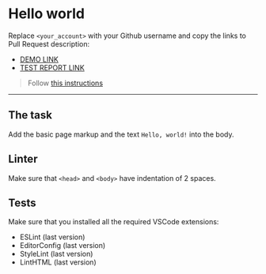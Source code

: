 # Hello world

Replace `<your_account>` with your Github username and copy the links to Pull Request description:
- [DEMO LINK](https://github.com/JeniaAndruhsko/layout_hello-world)
- [TEST REPORT LINK](https://JeniaAndruhsko.github.io/layout_hello-world/report/html_report/)

> Follow [this instructions](https://mate-academy.github.io/layout_task-guideline/#how-to-solve-the-layout-tasks-on-github)
___

## The task

Add the basic page markup and the text `Hello, world!` into the body.

## Linter

Make sure that `<head>` and `<body>` have indentation of 2 spaces.

## Tests

Make sure that you installed all the required VSCode extensions:

- ESLint (last version)
- EditorConfig (last version)
- StyleLint (last version)
- LintHTML (last version)
